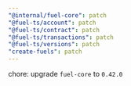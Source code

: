 ```yaml
---
"@internal/fuel-core": patch
"@fuel-ts/account": patch
"@fuel-ts/contract": patch
"@fuel-ts/transactions": patch
"@fuel-ts/versions": patch
"create-fuels": patch
---
```


chore: upgrade `fuel-core` to `0.42.0`
